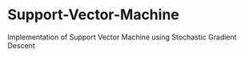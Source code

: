 # Support-Vector-Machine
Implementation of Support Vector Machine using Stochastic Gradient Descent
